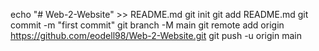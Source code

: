 echo "# Web-2-Website" >> README.md
git init
git add README.md
git commit -m "first commit"
git branch -M main
git remote add origin https://github.com/eodell98/Web-2-Website.git
git push -u origin main
